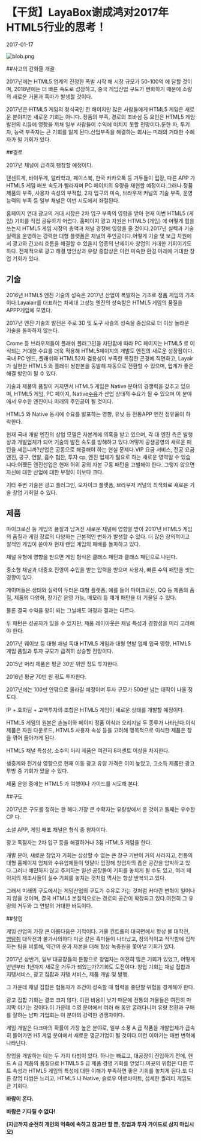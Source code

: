 # 【干货】LayaBox谢成鸿对2017年HTML5行业的思考！

2017-01-17

![blob.png](http://www.layabox.com/uploadfile/image/20170118/1484707765314440.png)



##사고의 간화물 개괄

2017년에는 HTML5 업계의 진정한 폭발 시작 해 시장 규모가 50-100억 에 달할 것이며, 2018년에는 더 빠른 속도로 성장하고, 중국 게임산업 구도가 변화하기 때문에 소량의 새로운 거물과 흑마가 발생할 것이다.

2017년은 HTML5 게임의 정식국인 한 해이지만 많은 사람들에게 HTML5 게임은 새로운 분야지만 새로운 기회는 아니다.
정품의 부족, 경로의 조바심 등 요인은 HTML5 게임 발전의 리듬에 영향을 끼쳐 일부 사람들이 수익에 미치지 못할 전망이다.둔한 자, 투기자, 능력 부족자는 큰 기회를 잃게 된다.산업부족을 해결하는 회사는 미래의 거대한 수혜자가 될 기회가 있다.



##경로

2017년 채널이 급격히 팽창할 예정이다.

텐센트계, 바이두계, 알리학과, 페이스북, 한국 카카오톡 등 거두들이 입장, 다른 APP 가 HTML5 게임 배포 속도가 빨라지며 PC 페이지의 유량을 재현할 예정이다.그러나 정품 제품의 부족, 사용자 속성의 부적합, 2차 입구의 미숙, 브라우저 커널의 기술 부족, 운영 능력의 부족 등 일부 채널은 이번 시도에서 좌절된다.

홈페이지 연대 광고의 거대 시장은 2차 입구 부족의 영향을 받아 현재 이번 HTML5 (게임) 기회를 직접 공유하기 어렵다. 홈페이지 광고 자원은 HTML5 (게임) 에 어떻게 힘을 쓰는지 HTML5 게임 시장의 총액과 채널 경쟁에 영향을 줄 것이다.2017년 실력과 기술 실력을 운영하는 강력한 대형 플랫폼은 채널의 주인공이다.어떻게 기술 및 보급 차원에서 광고와 긴꼬리 흐름을 해결할 수 있을지 업종의 난제이자 창업의 거대한 기회이기도 하다.
전체적으로 광고 해결 방안상과 유량 중합상은 이런 미숙한 환경 아래에 거대한 창업 기회가 있다.



## **기술**

2016년 HTML5 엔진 기술의 성숙은 2017년 산업이 폭발하는 기초로 정품 게임의 기초이다.Layaiair를 대표하는 차세대 고성능 엔진의 성숙함은 HTML5 게임의 품질을 APPP게임에 모였다.

2017년 엔진 기술의 발전은 주로 3D 및 도구 사슬의 성숙을 중심으로 더 이상 놀라운 기술을 돌파하지 않는다.

Crome 등 브라우저들이 플래쉬 플러그인을 차단함에 따라 PC 페이지는 HTML5 로 이식되는 거대한 수요를 더욱 적용해 HTML5페이지의 개발도 엔진의 새로운 성장점이다.국내 PC 엔드, 플래쉬와 HTML52자 겸용성이 부족한 복잡한 곤경에 직면하고, Layair가 실현한 HTML5 와 플래쉬 쌍판본을 동발해 자동으로 전환할 수 있으며, 업계가 좋은 해결 방안이 될 수 있다.

기술과 제품의 품질이 커지면서 HTML5 게임은 Native 분야의 경쟁력을 갖추고 있으며, HTML5 게임, PC 페이지, Native[수유]()가 산업 상태적 수요가 될 수 있으며 이 분야에서 우수한 엔진이나 미래의 주인공이 될 것이다.

HTML5 와 Native 동시에 수요를 발포하는 영향, 유닛 등 전통APP 엔진 점유율이 하락한다.

현재 국내 개발 엔진의 상업 모델은 자본계에 의혹을 받고 있으며, 각 대 엔진 측은 발행상과 개발업체가 되어 기술의 발전 속도를 방해하고 있다.어떻게 공생공영의 새로운 패턴을 세웁니까?산업은 공동으로 해결해야 하는 현실 문제다.VIP 요금 서비스, 전공 요금 엔진, 공구, 연발, 흡수 협찬, 투자 cp, 엔진 업체가 필요로 하는 새로운 영역일 수 있습니다.어쨌든 엔진산업은 현재 허위 공의 자본 구동 패턴을 고별해야 한다. 그렇지 않으면 자신에 대한 산업에 대한 부정이 이보다 크다.

기타 주변 기술은 광고 플러그인, 모자이크 플랫폼, 브라우저 커널의 최적화로 새로운 기술 창업 기회일 수 있다.



## **제품**

마이크로신 등 게임의 품질과 남겨진 새로운 채널에 영향을 받아 2017년 HTML5 게임의 품질과 게임 장르의 다양화는 근본적인 변화가 발생할 수 있다. 더 많은 창의적이고 질적인 게임이 쏟아져 현재 랜덤 게임의 패배를 돌파하고 있다.

채널 유형에 영향을 받으면 게임 형식은 클래스 패턴과 클래스 패턴으로 나뉜다.

중소형 채널과 대중호 진영이 수입을 받는 압력을 받으며 사용자, 빠른 수익 패턴을 씻는 경향이 있다.

게이머들은 생태와 실력이 두터운 대형 플랫폼, 예를 들어 마이크로신, QQ 등 제품의 품질, 제품의 다양화, 장기간 운영 가능, 메모리 등 매개 패턴을 더 기울일 수 있다.

물론 결국 수익을 왕이 되는 그날에도 과정과 결과는 다르다.

두 패턴은 성공자가 있을 수 있지만, 제품 레이아웃은 채널 특성과 경향성을 미리 고려해야 한다.

2017년 웨이보 등 대형 채널 독대 HTML5 게임과 대형 연발 업체 입국 영향, HTML5 게임 품질과 투자 규모가 급격히 상승할 전망이다.

2015년 머리 제품은 평균 30만 위안 정도 투자한다.

2016년 평균 70만 원 정도 투자한다.

2017년에는 100만 안팎으로 올라갈 예정이며 투자 규모가 500만 넘는 대작이 나올 정도다.

IP + 호화팀 + 고액투자의 조합은 HTML5 게임이 새로운 상태를 개발할 예정이다.

HTML5 게임의 원본은 손놀이와 페이지 정품 이식과 오리지널 두 종류가 나타난다.이식 제품은 자원 다운로드, HTML5 사용자 속성 등을 고려해 맹목적으로 이식한 제품은 창을 꺾어 돌아가게 된다.

HTML5 채널 특성상, 소수의 머리 제품은 여전히 8퍼센트 이상을 차지한다.

생중계와 전기상 영향으로 현재 이동 광고 유량 가격은 이미 높았고, 고소득 제품만 광고 투방 중 기회가 있을 수 있다.

제품 운영 중에는 HTML5 가 여행이나 가이드를 시도해 본다.



##구도

2017년은 구도를 정하는 한 해다.가장 큰 수확자는 유량방에서 온 것이고 둘째는 우수한 CP 다.

소셜 APP, 게임 배포 채널은 형식 중 왕자이다.

광고 독점자는 2차 입구 등을 해결하거나 3점 HTML5 게임을 한다.

개발 분야, 새로운 창업자 기회는 상상할 수 없는 큰 창구 기반이 거의 사라지고, 전통의 대형 홈페이지 업체와 수유업체들이 잇달아 입장해 창업자의 좁은 공간을 압박하고 있다.그러나 예민하지 않고 주저하는 일선 공장들이 기회를 놓치게 될 수도 있고, 여러 페이지의 제조사들이 실수 기회를 놓치는 것처럼 역사는 항상 반복되고 있다.

그래서 미래의 구도에서는 게임산업의 구도가 수유로 가는 것처럼 커다란 변혁이 일어나지 않을 것이며, 결국 HTML5 본질적으로는 경로의 공간이 확장되고 있다.여전히 그 유량의 거두와 그 연발의 거대한 바둑이다.



##창업

게임 산업의 가장 큰 아름다움은 기적이다. 거물 컨트롤의 대국면에서 항상 볼 대작전, [뱀탐취]() 대작전과 불가사의하다 미궁 같은 흑마들이 나타났고, 창의적이고 적막함에 집착하는 팀을 비롯해, 약간의 운과 자본을 더해 항상 녹중원을 쫓아낼 기회가 있다.



2017년 상반기, 일부 대공장들의 둔함으로 창업자는 여전히 많은 기회가 있었고, 어떻게 반년부터 1년까지 새로운 거두가 되었는가?기회도 도전이다.
창업 기회는 채널 집합과 지탱서비스, 광고 집합과 지탱 서비스, 제품 개발 및 발행.

그 가운데 채널 집합은 협동자가 조건이 성숙할 때 협력을 중단할 위험을 경계해야 한다.

광고 집합 기회는 결코 크지 않다. 이전 비용이 낮기 때문에 전통의 거물들은 여전히 마지막 이기는 것이다.이 가운데 수영 분야에서 여러 해 동안 굴러다니며 유량 전환과 구매를 잘하는 남파 기업회는 이 분야의 강력한 경쟁자이다.

게임 개발은 다크마의 확률이 가장 높은 분야로, 일부 소풍 A 급 작품을 개발업체가 급속히 들어가면 H5 게임 분야에서 새로운 영군기업이 될 것이다.이런 이야기는 매번 변혁에 나타난다.

창업을 개발하는 데는 두 가지 타법이 있다. 하나는 빠르고, 대공장이 진입하기 전에, 핸드 A 급 제품의 품질으로 HTML5 S 급 제품 경쟁 기회를 얻었다.이곳의 위험은 다른 루트 속성과 HTML5 게임의 특성에 대한 이해가 부족하면 좋은 기회를 놓치게 된다.또 다른 창업 타법은 느리고, HTML5 나 Native, 슬로우 아르바이트, 섬세한 퀄리티 게임도 큰 기회다.



**바람이 온다.**

**바람은 기다릴 수 없다!**

**(지금까지 순전히 개인의 억측에 속하고 참고만 할 뿐, 창업과 투자 가이드로 삼지 마십시오)**